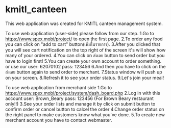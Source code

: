 # kmitl_canteen
This web application was created for KMITL canteen management system.

To use web application (user-side) please follow from our step.
1.Go to https://www.spex.mobi/project/ to open the first page.
2.To order any food you can click on "add to cart" button(เพิ่มในรายการ).
3.After you clicked that you will see cart notification on the top right of the screen 
  it's will show how many of your ordered.
4.You can click on ส่งเลย button to send order but you have to login first!
5.You can create your own account to order something.
  or use our user: 62070102 pass: 123456
6.And then you have to click on the ส่งเลย button again to send order to merchant.
7.Status window will push up on your screen.
8.Refresh it to see your order status.
9.Let's join your meal!

To use web application from merchant side
1.Go to https://www.spex.mobi/project/system/dash_board.php
2.Log in with this account
  user: Brown_Beary
  pass: 123456
  (For Brown Beary restaurant only!!)
3.See your order lists and manage it by click on submit button to confirm order
  or cancel button to calcel the order
4.Change order status on the right panel to make customers know what you've done.
5.To create new merchant account you have to contact webmaster.
